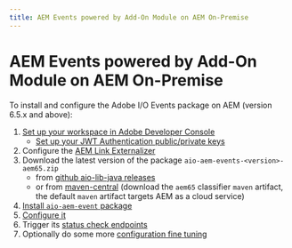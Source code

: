 ```yaml
---
title: AEM Events powered by Add-On Module on AEM On-Premise
---
```


# AEM Events powered by Add-On Module on AEM On-Premise

To install and configure the Adobe I/O Events package on AEM (version 6.5.x and above):

1. [Set up your workspace in Adobe Developer Console](aem_console_setup.md)
   * [Set up your JWT Authentication public/private keys](aem_key_setup.md)
2. Configure the [AEM Link Externalizer](aem_on_premise_link_externalizer.md)
3. Download the latest version of the package `aio-aem-events-<version>-aem65.zip`
   * from [github aio-lib-java releases](https://github.com/adobe/aio-lib-java/releases)
   * or from [maven-central](https://repo1.maven.org/maven2/com/adobe/aio/aem/aio-aem-events/)
     (download the `aem65` classifier `maven` artifact, the default `maven` artifact targets AEM as a cloud service)
4. [Install `aio-aem-event` package](aem_on_premise_package_install.md)
5. [Configure it](aem_workspace_setup.md)
6. Trigger its [status check endpoints](aem_status_check.md)
7. Optionally do some more [configuration fine tuning](aem_advanced_configurations.md)
